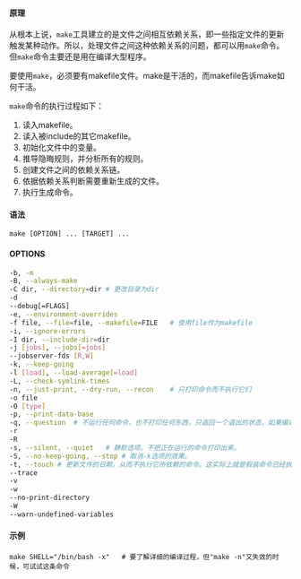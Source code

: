 #### 原理

从根本上说，`make`工具建立的是文件之间相互依赖关系，即一些指定文件的更新触发某种动作。所以，处理文件之间这种依赖关系的问题，都可以用`make`命令。但`make`命令主要还是用在编译大型程序。

要使用`make`，必须要有makefile文件。make是干活的，而makefile告诉make如何干活。

`make`命令的执行过程如下：

1. 读入makefile。
2. 读入被include的其它makefile。
3. 初始化文件中的变量。
4. 推导隐晦规则，并分析所有的规则。
5. 创建文件之间的依赖关系链。
6. 依据依赖关系判断需要重新生成的文件。
7. 执行生成命令。

#### 语法

`make [OPTION] ... [TARGET] ...`

#### OPTIONS

```bash
-b, -m
-B, --always-make
-C dir, --directory=dir	# 更改目录为dir
-d
--debug[=FLAGS]
-e, --environment-overrides
-f file, --file=file, --makefile=FILE	# 使用file作为makefile
-i, --ignore-errors
-I dir, --include-dir=dir
-j [jobs], --jobs[=jobs]
--jobserver-fds [R,W]
-k, --keep-going
-l [load], --load-average[=load]
-L, --check-symlink-times
-n, --just-print, --dry-run, --recon	# 只打印命令而不执行它们
-o file
-O [type]
-p, --print-data-base
-q, --question	# 不运行任何命令，也不打印任何东西，只返回一个退出的状态。如果编译目标已经更新则返回0，否则返回其它数字。
-r
-R
-s, --silent, --quiet	# 静默选项。不把正在运行的命令打印出来。
-S,	--no-keep-going, --stop	# 取消-k选项的效果。
-t, --touch	# 更新文件的日期，从而不执行它所依赖的命令。这实际上就是假装命令已经执行过了，以便make将来调用的时候欺骗它。
--trace
-v
-w
--no-print-directory
-W
--warn-undefined-variables
```

#### 示例

```
make SHELL="/bin/bash -x"	# 要了解详细的编译过程，但"make -n"又失效的时候，可试试这条命令
```

